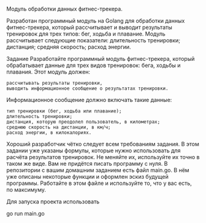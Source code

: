 Модуль обработки данных фитнес-трекера.

Разработан программный модуль на Golang для обработки данных фитнес-трекера, который рассчитывает и выводит результаты тренировок для трех типов: бег, ходьба и плавание.
Модуль рассчитывает следующие показатели: длительность тренировки; дистанция; средняя скорость; расход энергии.


Задание
Разработайте программный модуль фитнес-трекера, который обрабатывает данные для трех видов тренировок: бега, ходьбы и плавания.
Этот модуль должен:

    рассчитывать результаты тренировки,
    выводить информационное сообщение о результатах тренировки.

Информационное сообщение должно включать такие данные:

    тип тренировки (бег, ходьба или плавание);
    длительность тренировки;
    дистанция, которую преодолел пользователь, в километрах;
    среднюю скорость на дистанции, в км/ч;
    расход энергии, в килокалориях.

Хороший разработчик чётко следует всем требованиям задания. В этом задании уже указаны формулы, которые нужно использовать для расчёта результатов тренировок. Не меняйте их, используйте их точно в таком же виде.
Вам не придётся писать программу с нуля. В репозитории с вашим домашним заданием есть файл main.go. В нём уже описаны некоторые функции и оформлен эскиз будущей программы. Работайте в этом файле и используйте то, что у вас есть, по максимуму.

Для запуска проекта использовать

go run main.go
